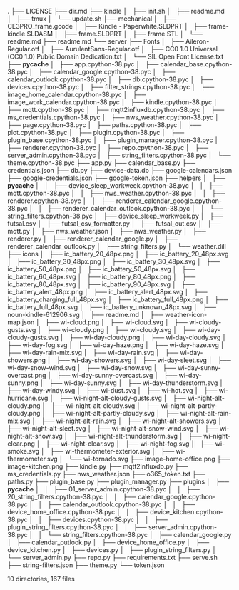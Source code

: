 .
├── LICENSE
├── dir.md
├── kindle
│   ├── init.sh
│   ├── readme.md
│   ├── tmux
│   └── update.sh
├── mechanical
│   ├── CE3PRO_frame.gcode
│   ├── Kindle - Paperwhite.SLDPRT
│   ├── frame-kindle.SLDASM
│   ├── frame.SLDPRT
│   ├── frame.STL
│   └── readme.md
├── readme.md
└── server
    ├── Fonts
    │   ├── Aileron-Regular.otf
    │   ├── AurulentSans-Regular.otf
    │   ├── CC0 1.0 Universal (CC0 1.0)  Public Domain Dedication.txt
    │   └── SIL Open Font License.txt
    ├── __pycache__
    │   ├── app.cpython-38.pyc
    │   ├── calendar_base.cpython-38.pyc
    │   ├── calendar_google.cpython-38.pyc
    │   ├── calendar_outlook.cpython-38.pyc
    │   ├── db.cpython-38.pyc
    │   ├── devices.cpython-38.pyc
    │   ├── filter_strings.cpython-38.pyc
    │   ├── image_home_calendar.cpython-38.pyc
    │   ├── image_work_calendar.cpython-38.pyc
    │   ├── kindle.cpython-38.pyc
    │   ├── mqtt.cpython-38.pyc
    │   ├── mqtt2influxdb.cpython-38.pyc
    │   ├── ms_credentials.cpython-38.pyc
    │   ├── nws_weather.cpython-38.pyc
    │   ├── page.cpython-38.pyc
    │   ├── paths.cpython-38.pyc
    │   ├── plot.cpython-38.pyc
    │   ├── plugin.cpython-38.pyc
    │   ├── plugin_base.cpython-38.pyc
    │   ├── plugin_manager.cpython-38.pyc
    │   ├── renderer.cpython-38.pyc
    │   ├── repo.cpython-38.pyc
    │   ├── server_admin.cpython-38.pyc
    │   ├── string_filters.cpython-38.pyc
    │   └── theme.cpython-38.pyc
    ├── app.py
    ├── calendar_base.py
    ├── credentials.json
    ├── db.py
    ├── device-data.db
    ├── google-calendars.json
    ├── google-credentials.json
    ├── google-token.json
    ├── helpers
    │   ├── __pycache__
    │   │   ├── device_sleep_workweek.cpython-38.pyc
    │   │   ├── mqtt.cpython-38.pyc
    │   │   ├── nws_weather.cpython-38.pyc
    │   │   ├── renderer.cpython-38.pyc
    │   │   ├── renderer_calendar_google.cpython-38.pyc
    │   │   ├── renderer_calendar_outlook.cpython-38.pyc
    │   │   └── string_filters.cpython-38.pyc
    │   ├── device_sleep_workweek.py
    │   ├── futsal.csv
    │   ├── futsal_csv_formatter.py
    │   ├── futsal_out.csv
    │   ├── mqtt.py
    │   ├── nws_weather.json
    │   ├── nws_weather.py
    │   ├── renderer.py
    │   ├── renderer_calendar_google.py
    │   ├── renderer_calendar_outlook.py
    │   ├── string_filters.py
    │   └── weather.dill
    ├── icons
    │   ├── ic_battery_20_48px.png
    │   ├── ic_battery_20_48px.svg
    │   ├── ic_battery_30_48px.png
    │   ├── ic_battery_30_48px.svg
    │   ├── ic_battery_50_48px.png
    │   ├── ic_battery_50_48px.svg
    │   ├── ic_battery_60_48px.svg
    │   ├── ic_battery_80_48px.png
    │   ├── ic_battery_80_48px.svg
    │   ├── ic_battery_90_48px.svg
    │   ├── ic_battery_alert_48px.png
    │   ├── ic_battery_alert_48px.svg
    │   ├── ic_battery_charging_full_48px.svg
    │   ├── ic_battery_full_48px.png
    │   ├── ic_battery_full_48px.svg
    │   ├── ic_battery_unknown_48px.svg
    │   ├── noun-kindle-612906.svg
    │   ├── readme.md
    │   ├── weather-icon-map.json
    │   ├── wi-cloud.png
    │   ├── wi-cloud.svg
    │   ├── wi-cloudy-gusts.svg
    │   ├── wi-cloudy.png
    │   ├── wi-cloudy.svg
    │   ├── wi-day-cloudy-gusts.svg
    │   ├── wi-day-cloudy.png
    │   ├── wi-day-cloudy.svg
    │   ├── wi-day-fog.svg
    │   ├── wi-day-haze.png
    │   ├── wi-day-haze.svg
    │   ├── wi-day-rain-mix.svg
    │   ├── wi-day-rain.svg
    │   ├── wi-day-showers.png
    │   ├── wi-day-showers.svg
    │   ├── wi-day-sleet.svg
    │   ├── wi-day-snow-wind.svg
    │   ├── wi-day-snow.svg
    │   ├── wi-day-sunny-overcast.png
    │   ├── wi-day-sunny-overcast.svg
    │   ├── wi-day-sunny.png
    │   ├── wi-day-sunny.svg
    │   ├── wi-day-thunderstorm.svg
    │   ├── wi-day-windy.svg
    │   ├── wi-dust.svg
    │   ├── wi-hot.svg
    │   ├── wi-hurricane.svg
    │   ├── wi-night-alt-cloudy-gusts.svg
    │   ├── wi-night-alt-cloudy.png
    │   ├── wi-night-alt-cloudy.svg
    │   ├── wi-night-alt-partly-cloudy.png
    │   ├── wi-night-alt-partly-cloudy.svg
    │   ├── wi-night-alt-rain-mix.svg
    │   ├── wi-night-alt-rain.svg
    │   ├── wi-night-alt-showers.svg
    │   ├── wi-night-alt-sleet.svg
    │   ├── wi-night-alt-snow-wind.svg
    │   ├── wi-night-alt-snow.svg
    │   ├── wi-night-alt-thunderstorm.svg
    │   ├── wi-night-clear.png
    │   ├── wi-night-clear.svg
    │   ├── wi-night-fog.svg
    │   ├── wi-smoke.svg
    │   ├── wi-thermometer-exterior.svg
    │   ├── wi-thermometer.svg
    │   └── wi-tornado.svg
    ├── image-home-office.png
    ├── image-kitchen.png
    ├── kindle.py
    ├── mqtt2influxdb.py
    ├── ms_credentials.py
    ├── nws_weather.json
    ├── o365_token.txt
    ├── paths.py
    ├── plugin_base.py
    ├── plugin_manager.py
    ├── plugins
    │   ├── __pycache__
    │   │   ├── 01_server_admin.cpython-38.pyc
    │   │   ├── 20_string_filters.cpython-38.pyc
    │   │   ├── calendar_google.cpython-38.pyc
    │   │   ├── calendar_outlook.cpython-38.pyc
    │   │   ├── device_home_office.cpython-38.pyc
    │   │   ├── device_kitchen.cpython-38.pyc
    │   │   ├── devices.cpython-38.pyc
    │   │   ├── plugin_string_filters.cpython-38.pyc
    │   │   ├── server_admin.cpython-38.pyc
    │   │   └── string_filters.cpython-38.pyc
    │   ├── calendar_google.py
    │   ├── calendar_outlook.py
    │   ├── device_home_office.py
    │   ├── device_kitchen.py
    │   ├── devices.py
    │   ├── plugin_string_filters.py
    │   └── server_admin.py
    ├── repo.py
    ├── requirements.txt
    ├── serve.sh
    ├── string-filters.json
    ├── theme.py
    └── token.json

10 directories, 167 files
